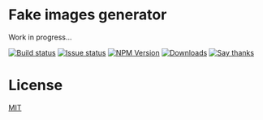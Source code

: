 Fake images generator
=====================

Work in progress...

  [![Build status][circle-ci-badge]][circle-ci]
  [![Issue status][gh-issues-badge]][gh-issues]
  [![NPM Version][npm-module-version-badge]][npm-module]
  [![Downloads][npm-downloads-total-badge]][npm-module]
  [![Say thanks][saythanks-badge]][saythanks-to]

License
=======

  [MIT][LICENSE]

[circle-ci]: https://circleci.com/gh/dptole/fakeimg
[circle-ci-badge]: https://img.shields.io/circleci/project/dptole/fakeimg.svg
[gh-issues]: https://github.com/dptole/fakeimg/issues
[gh-issues-badge]: https://img.shields.io/github/issues-raw/dptole/fakeimg.svg
[npm-module]: https://www.npmjs.org/package/fakeimg
[npm-module-version-badge]: https://img.shields.io/npm/v/fakeimg.svg
[npm-downloads-total-badge]: https://img.shields.io/npm/dt/fakeimg.svg
[saythanks-badge]: https://img.shields.io/badge/say%20thanks-%E3%83%84-44cc11.svg
[saythanks-to]: https://saythanks.io/to/dptole
[LICENSE]: LICENSE